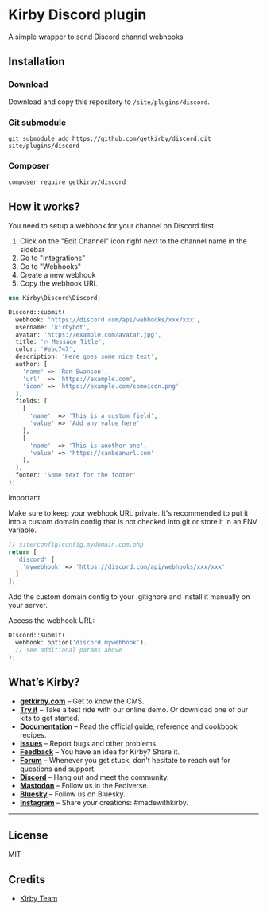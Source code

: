 # Kirby Discord plugin

A simple wrapper to send Discord channel webhooks

## Installation

### Download

Download and copy this repository to `/site/plugins/discord`.

### Git submodule

```
git submodule add https://github.com/getkirby/discord.git site/plugins/discord
```

### Composer

```
composer require getkirby/discord
```

## How it works?

You need to setup a webhook for your channel on Discord first.

1. Click on the "Edit Channel" icon right next to the channel name in the sidebar
2. Go to "Integrations"
3. Go to "Webhooks"
4. Create a new webhook
5. Copy the webhook URL

```php
use Kirby\Discord\Discord;

Discord::submit(
  webhook: 'https://discord.com/api/webhooks/xxx/xxx',
  username: 'kirbybot',
  avatar: 'https://example.com/avatar.jpg',
  title: '🔥 Message Title',
  color: '#ebc747',
  description: 'Here goes some nice text',
  author: [
    'name' => 'Ron Swanson',
    'url'  => 'https://example.com',
    'icon' => 'https://example.com/someicon.png'
  ],
  fields: [
    [
      'name'  => 'This is a custom field',
      'value' => 'Add any value here'
    ],
    [
      'name'  => 'This is another one',
      'value' => 'https://canbeanurl.com'
    ],
  ],
  footer: 'Some text for the footer'
);
```

> [!IMPORTANT]
> Make sure to keep your webhook URL private. It's recommended to put it into a custom domain config that is not checked into git or store it in an ENV variable.

```php
// site/config/config.mydomain.com.php
return [
  'discord' [
    'mywebhook' => 'https://discord.com/api/webhooks/xxx/xxx'
  ]
];
```

Add the custom domain config to your .gitignore and install it manually on your server.

Access the webhook URL:
```php
Discord::submit(
  webhook: option('discord.mywebhook'),
  // see additional params above
);
```

## What’s Kirby?

- **[getkirby.com](https://getkirby.com)** – Get to know the CMS.
- **[Try it](https://getkirby.com/try)** – Take a test ride with our online demo. Or download one of our kits to get started.
- **[Documentation](https://getkirby.com/docs/guide)** – Read the official guide, reference and cookbook recipes.
- **[Issues](https://github.com/getkirby/kirby/issues)** – Report bugs and other problems.
- **[Feedback](https://feedback.getkirby.com)** – You have an idea for Kirby? Share it.
- **[Forum](https://forum.getkirby.com)** – Whenever you get stuck, don't hesitate to reach out for questions and support.
- **[Discord](https://chat.getkirby.com)** – Hang out and meet the community.
- **[Mastodon](https://mastodon.social/@getkirby)** – Follow us in the Fediverse.
- **[Bluesky](https://bsky.app/profile/getkirby.com)** – Follow us on Bluesky.
- **[Instagram](https://www.instagram.com/getkirby/)** – Share your creations: #madewithkirby.

---

## License

MIT

## Credits

- [Kirby Team](https://getkirby.com)
